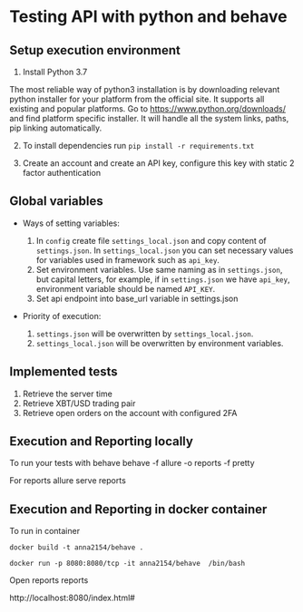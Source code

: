 # Testing API with python and behave 
 
## Setup execution environment
1. Install Python 3.7 

The most reliable way of python3 installation is by downloading relevant python installer for your platform from the official site.
It supports all existing and popular platforms. Go to https://www.python.org/downloads/ and find platform specific installer.
It will handle all the system links, paths, pip linking automatically.

2. To install dependencies run `pip install -r requirements.txt`

3. Create an account  and create an API key, configure this key with static 2 factor authentication

## Global variables

* Ways of setting variables: 
    1. In `config` create file `settings_local.json` and copy content of `settings.json`. In `settings_local.json` you can set necessary values for variables used in framework such as `api_key`.
    2. Set environment variables. Use same naming as in `settings.json`, but capital letters, for example, if in `settings.json` we have `api_key`, environment variable should be named `API_KEY`.
    3. Set api endpoint into base_url variable in settings.json
   

* Priority of execution:
    1. `settings.json` will be overwritten by `settings_local.json`.
    2. `settings_local.json` will be overwritten by environment variables.


## Implemented tests
1. Retrieve the server time
2. Retrieve XBT/USD trading pair
3. Retrieve open orders on the account with configured 2FA


## Execution and Reporting locally

To run your tests with behave
behave -f allure -o reports -f pretty

For reports
allure serve reports


## Execution and Reporting in docker container

To run in container  

`docker build -t anna2154/behave . `

`docker run -p 8080:8080/tcp -it anna2154/behave  /bin/bash`

 Open reports reports
 
 http://localhost:8080/index.html#